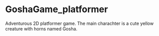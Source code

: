 # GoshaGame_platformer
Adventurous 2D platformer game. The main charachter is a cute yellow creature with horns named Gosha.  
